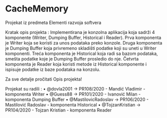 # CacheMemory
Projekat iz predmeta Elementi razvoja softvera

Kratak opis projekta :
Implementirana je konzolna aplikacija koja sadrži 4 komponente (Writer, Dumping Buffer, Historical i Reader).
Prva komponenta je Writer koja se koristi za unos podataka preko konzole.
Druga komponenta je Dumping Buffer koja privremeno skladišti podatke koji su uneti u Writer komponenti.
Treća komponenta je Historical koja radi sa bazom podataka, smešta podatke koje je Dumping Buffer prosledio do nje.
Četvrta komponenta je Reader koja koristi metode iz Historical komponente i ispisuje podatke iz baze podataka na konzolu.

Za sve detalje pročitati Opis projekta!


Projekat su radili :
• @dovla2001 -> PR108/2020 - Mandić Vladimir - komponenta Writer
• @Guess88 -> PR101/2020 - Ivanović Milan - komponenta Dumping Buffer
• @MastilovicRadoslav -> PR106/2020 - Mastilović Radoslav - komponenta Historical
• @TojzanKristian -> PR104/2020 - Tojzan Kristian - komponenta Reader
